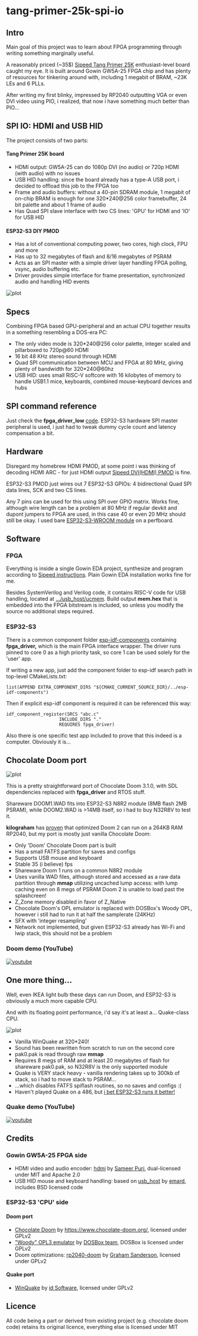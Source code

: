 # tang-primer-25k-spi-io

## Intro
Main goal of this project was to learn about FPGA programming through writing something marginally useful.

A reasonably priced (~35$) [Sipeed Tang Primer 25K](https://wiki.sipeed.com/tang25k) enthusiast-level board caught my eye. 
It is built around Gowin GW5A-25 FPGA chip and has plenty of resources for tinkering around with, including 1 megabit of BRAM, ~23K LEs and 6 PLLs.

After writing my first blinky, impressed by RP2040 outputting VGA or even DVI video using PIO, i realized, that now i have something much better than PIO...

## SPI IO: HDMI and USB HID
The project consists of two parts:

#### Tang Primer 25K board
* HDMI output: GW5A-25 can do 1080p DVI (no audio) or 720p HDMI (with audio) with no issues
* USB HID handling: since the board already has a type-A USB port, i decided to offload this job to the FPGA too
* Frame and audio buffers: without a 40-pin SDRAM module, 1 megabit of on-chip BRAM is enough for one 320*240@256 color framebuffer, 24 bit palette and about 1 frame of audio
* Has Quad SPI slave interface with two CS lines: 'GPU' for HDMI and 'IO' for USB HID

#### ESP32-S3 DIY PMOD
* Has a lot of conventional computing power, two cores, high clock, FPU and more
* Has up to 32 megabytes of flash and 8/16 megabytes of PSRAM
* Acts as an SPI master with a simple driver layer handling FPGA polling, vsync, audio buffering etc.
* Driver provides simple interface for frame presentation, synchronized audio and handling HID events

![plot](./doc/setup.jpg)

## Specs
Combining FPGA based GPU-peripheral and an actual CPU together results in a something resembling a DOS-era PC:
* The only video mode is 320*240@256 color palette, integer scaled and pillarboxed to 720p@60 HDMI
* 16 bit 48 KHz stereo sound through HDMI
* Quad SPI communication between MCU and FPGA at 80 MHz, giving plenty of bandwidth for 320*240@60hz
* USB HID: uses small RISC-V softcore with 16 kilobytes of memory to handle USB1.1 mice, keyboards, combined mouse-keyboard devices and hubs

## SPI command reference
Just check the **fpga_driver_low** [code](./src/esp32s3/esp-idf-components/fpga_driver_low). 
ESP32-S3 hardware SPI master peripheral is used, i just had to tweak dummy cycle count and latency compensation a bit. 

## Hardware
Disregard my homebrew HDMI PMOD, at some point i was thinking of decoding HDMI ARC - for just HDMI output [Sipeed DVI(HDMI) PMOD](https://wiki.sipeed.com/hardware/en/tang/tang-PMOD/FPGA_PMOD.html#PMOD_DVI) is fine.

ESP32-S3 PMOD just wires out 7 ESP32-S3 GPIOs: 4 bidirectional Quad SPI data lines, SCK and two CS lines. 

Any 7 pins can be used for this using SPI over GPIO matrix.
Works fine, although wire length can be a problem at 80 MHz if regular devkit and dupont jumpers to FPGA are used, in this case 40 or even 20 MHz should still be okay. 
I used bare [ESP32-S3-WROOM module](./doc/pmod_esp32s3_front.jpg) on a perfboard.

## Software

### FPGA
Everything is inside a single Gowin EDA project, synthesize and program according to [Sipeed instructions](https://wiki.sipeed.com/hardware/en/tang/tang-primer-25k/primer-25k.html#Related-Questions). Plain Gowin EDA installation works fine for me.

Besides SystemVerilog and Verilog code, it contains RISC-V code for USB handling, located at [.../usb_host/ucmem](./src/fpga/spi_io_bridge/src/usb_host/ucmem). 
Build output **mem.hex** that is embedded into the FPGA bitstream is included, so unless you modify the source no additional steps required.

### ESP32-S3
There is a common component folder [esp-idf-components](./src/esp32s3/esp-idf-components) containing **fpga_driver,** which is the main FPGA interface wrapper. 
The driver runs pinned to core 0 as a high priority task, so core 1 can be used solely for the 'user' app.

If writing a new app, just add the component folder to esp-idf search path in top-level CMakeLists.txt:
```
list(APPEND EXTRA_COMPONENT_DIRS "${CMAKE_CURRENT_SOURCE_DIR}/../esp-idf-components")
```
Then if explicit esp-idf component is required it can be referenced this way:
```
idf_component_register(SRCS "abc.c" 
                    INCLUDE_DIRS "."
                    REQUIRES fpga_driver)
```


Also there is one specific test app included to prove that this indeed is a computer. Obviously it is...

## Chocolate Doom port

![plot](./doc/doom1.jpg)

This is a pretty straightforward port of Chocolate Doom 3.1.0, with SDL dependencies replaced with **fpga_driver** and RTOS stuff.

Shareware DOOM1.WAD fits into ESP32-S3 N8R2 module (8MB flash 2MB PSRAM), while DOOM2.WAD is >14MB itself, so i had to buy N32R8V to test it.

**kilograham** has [proven](https://github.com/kilograham/rp2040-doom) that optimized Doom 2 can run on a 264KB RAM RP2040, but my port is mostly just vanilla Chocolate Doom:

* Only 'Doom' Chocolate Doom part is built
* Has a small FATFS partition for saves and configs
* Supports USB mouse and keyboard
* Stable 35 (i believe) fps
* Shareware Doom 1 runs on a common N8R2 module
* Uses vanilla WAD files, although stored and accessed as a raw data partition through **mmap** utilizing uncached lump access: with lump caching even on 8 megs of PSRAM Doom 2 is unable to load past the splashcreen!
* Z_Zone memory disabled in favor of Z_Native
* Chocolate Doom's OPL emulator is replaced with DOSBox's Woody OPL, however i still had to run it at half the samplerate (24KHz)
* SFX with 'integer resampling'
* Network not implemented, but given ESP32-S3 already has Wi-Fi and lwip stack, this should not be a problem

### Doom demo (YouTube)
[![youtube](https://img.youtube.com/vi/MOvzoBieVqo/hqdefault.jpg)](https://www.youtube.com/watch?v=MOvzoBieVqo)

## One more thing...
Well, even IKEA light bulb these days can run Doom, and ESP32-S3 is obviously a much more capable CPU. 

And with its floating point performance, i'd say it's at least a... Quake-class CPU.

![plot](./doc/quake1.jpg)

* Vanilla WinQuake at 320*240!
* Sound has been rewritten from scratch to run on the second core
* pak0.pak is read through raw **mmap**
* Requires 8 megs of RAM and at least 20 megabytes of flash for shareware pak0.pak, so N32R8V is the only supported module
* Quake is VERY stack heavy - vanilla rendering takes up to 300kb of stack, so i had to move stack to PSRAM...
* ...which disables FATFS spiflash routines, so no saves and configs :(
* Haven't played Quake on a 486, but [i bet ESP32-S3 runs it better!](./doc/quake2.jpg)

### Quake demo (YouTube)
[![youtube](https://img.youtube.com/vi/f41OkzP3Z4I/hqdefault.jpg)](https://www.youtube.com/watch?v=f41OkzP3Z4I)

## Credits
### Gowin GW5A-25 FPGA side
* HDMI video and audio encoder: [hdmi](https://github.com/hdl-util/hdmi/) by [Sameer Puri](https://github.com/sameer), dual-licensed under MIT and Apache 2.0
* USB HID mouse and keyboard handling: based on [usb_host](https://github.com/emard/usb_host) by [emard](https://github.com/emard), includes BSD licensed code

### ESP32-S3 'CPU' side
#### Doom port
* [Chocolate Doom](https://github.com/chocolate-doom/chocolate-doom) by https://www.chocolate-doom.org/, licensed under GPLv2
* ["Woody" OPL3 emulator](https://github.com/rofl0r/woody-opl) by [DOSBox team](https://www.dosbox.com/crew.php), DOSBox is licensed under GPLv2
* Doom optimizations: [rp2040-doom](https://github.com/kilograham/rp2040-doom) by [Graham Sanderson](https://github.com/kilograham), licensed under GPLv2

#### Quake port
* [WinQuake](https://github.com/id-Software/Quake) by [id Software](https://www.idsoftware.com/), licensed under GPLv2

## Licence
All code being a part or derived from existing project (e.g. chocolate doom code) retains its original licence,
everything else is licensed under MIT
